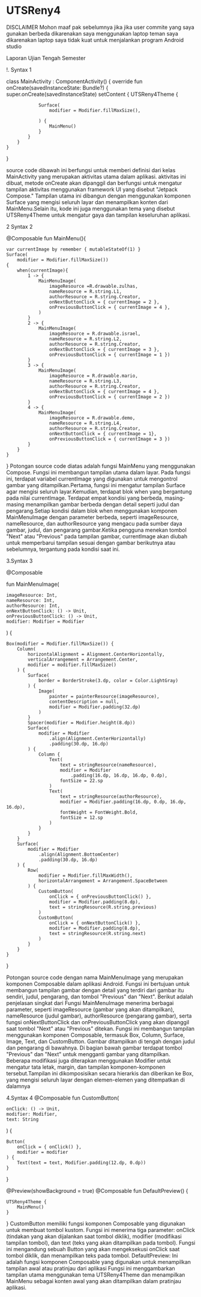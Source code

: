 # UTSReny4
DISCLAIMER
Mohon maaf pak sebelumnya jika jika user commite yang saya gunakan berbeda dikarenakan saya 
menggunakan laptop teman saya dikarenakan laptop saya tidak kuat untuk menjalankan program 
Android studio

Laporan Ujian Tengah Semester 

!. Syntax 1

class MainActivity : ComponentActivity() {
    override fun onCreate(savedInstanceState: Bundle?) {
        super.onCreate(savedInstanceState)
        setContent {
            UTSReny4Theme {

                Surface(
                    modifier = Modifier.fillMaxSize(),

                ) {
                    MainMenu()
                }
            }
        }
    }
}

source code dibawah ini berfungsi untuk memberi definisi dari kelas MainActivity yang merupakan aktivitas utama dalam aplikasi. 
aktivitas ini dibuat, metode onCreate akan dipanggil dan berfungsi untuk mengatur tampilan aktivitas menggunakan framework UI yang 
disebut "Jetpack Compose." Tampilan utama ini dibangun dengan menggunakan komponen Surface yang mengisi seluruh layar dan menampilkan 
konten dari MainMenu.Selain itu, kode ini juga menggunakan tema yang disebut UTSReny4Theme untuk mengatur gaya dan tampilan 
keseluruhan aplikasi.

2 Syntax 2

@Composable
fun MainMenu(){
   
    var currentImage by remember { mutableStateOf(1) }
    Surface(
        modifier = Modifier.fillMaxSize())
    {
        when(currentImage){
            1 -> {
                MainMenuImage(
                    imageResource =R.drawable.zulhas,
                    nameResource = R.string.L1,
                    authorResource = R.string.Creator,
                    onNextButtonClick = { currentImage = 2 },
                    onPreviousButtonClick = { currentImage = 4 },
                )
            }
            2 -> {
                MainMenuImage(
                    imageResource = R.drawable.israel,
                    nameResource = R.string.L2,
                    authorResource = R.string.Creator,
                    onNextButtonClick = { currentImage = 3 },
                    onPreviousButtonClick = { currentImage = 1 })
            }
            3 -> {
                MainMenuImage(
                    imageResource = R.drawable.mario,
                    nameResource = R.string.L3,
                    authorResource = R.string.Creator,
                    onNextButtonClick = { currentImage = 4 },
                    onPreviousButtonClick = { currentImage = 2 })
            }
            4 -> {
                MainMenuImage(
                    imageResource = R.drawable.demo,
                    nameResource = R.string.L4,
                    authorResource = R.string.Creator,
                    onNextButtonClick = { currentImage = 1},
                    onPreviousButtonClick = { currentImage = 3 })
            }
        }
    }
}
Potongan source code diatas adalah fungsi MainMenu yang menggunakan Compose. Fungsi ini membangun tampilan utama dalam layar. 
Pada fungsi ini, terdapat variabel currentImage yang digunakan untuk mengontrol gambar yang ditampilkan.Pertama, fungsi ini mengatur 
tampilan Surface agar mengisi seluruh layar.Kemudian, terdapat blok when yang bergantung pada nilai currentImage. Terdapat empat kondisi yang berbeda, 
masing-masing menampilkan gambar berbeda dengan detail seperti judul dan pengarang.Setiap kondisi dalam blok when menggunakan komponen MainMenuImage dengan parameter berbeda, 
seperti imageResource, nameResource, dan authorResource yang mengacu pada sumber daya gambar, judul, dan pengarang gambar.Ketika pengguna menekan tombol "Next" atau "Previous"
pada tampilan gambar, currentImage akan diubah untuk memperbarui tampilan sesuai dengan gambar berikutnya atau sebelumnya, tergantung pada kondisi saat ini.

3.Syntax 3

@Composable

fun MainMenuImage(
   
    imageResource: Int,
    nameResource: Int,
    authorResource: Int,
    onNextButtonClick: () -> Unit,
    onPreviousButtonClick: () -> Unit,
    modifier: Modifier = Modifier
)
{
   
    Box(modifier = Modifier.fillMaxSize()) {
        Column(
            horizontalAlignment = Alignment.CenterHorizontally,
            verticalArrangement = Arrangement.Center,
            modifier = modifier.fillMaxSize()
        ) {
            Surface(
                border = BorderStroke(3.dp, color = Color.LightGray)
            ) {
                Image(
                    painter = painterResource(imageResource),
                    contentDescription = null,
                    modifier = Modifier.padding(32.dp)
                )
            }
            Spacer(modifier = Modifier.height(8.dp))
            Surface(
                modifier = Modifier
                    .align(Alignment.CenterHorizontally)
                    .padding(30.dp, 16.dp)
            ) {
                Column {
                    Text(
                        text = stringResource(nameResource),
                        modifier = Modifier
                            .padding(16.dp, 16.dp, 16.dp, 0.dp),
                        fontSize = 22.sp
                    )
                    Text(
                        text = stringResource(authorResource),
                        modifier = Modifier.padding(16.dp, 0.dp, 16.dp, 16.dp),
                        fontWeight = FontWeight.Bold,
                        fontSize = 12.sp
                    )
                }
            }
        }
        Surface(
            modifier = Modifier
                .align(Alignment.BottomCenter)
                .padding(30.dp, 16.dp)
        ) {
            Row(
                modifier = Modifier.fillMaxWidth(),
                horizontalArrangement = Arrangement.SpaceBetween
            ) {
                CustomButton(
                    onClick = { onPreviousButtonClick() },
                    modifier = Modifier.padding(8.dp),
                    text = stringResource(R.string.previous)
                )
                CustomButton(
                    onClick = { onNextButtonClick() },
                    modifier = Modifier.padding(8.dp),
                    text = stringResource(R.string.next)
                )
            }
        }
    }
}

Potongan source code dengan nama MainMenuImage yang merupakan komponen Composable dalam aplikasi Android. Fungsi ini bertujuan untuk
membangun tampilan gambar dengan detail yang terdiri dari gambar itu sendiri, judul, pengarang, dan tombol "Previous" dan "Next". 
Berikut adalah penjelasan singkat dari Fungsi MainMenuImage menerima berbagai parameter, seperti imageResource (gambar yang akan ditampilkan), 
nameResource (judul gambar), authorResource (pengarang gambar), serta fungsi onNextButtonClick dan onPreviousButtonClick yang akan dipanggil saat tombol "Next" atau "Previous" ditekan.
Fungsi ini membangun tampilan menggunakan komponen Composable, termasuk Box, Column, Surface, Image, Text, dan CustomButton. 
Gambar ditampilkan di tengah dengan judul dan pengarang di bawahnya. Di bagian bawah gambar terdapat tombol "Previous" dan "Next" untuk mengganti gambar yang ditampilkan.
Beberapa modifikasi juga diterapkan menggunakan Modifier untuk mengatur tata letak, margin, dan tampilan komponen-komponen tersebut.Tampilan ini dikomposisikan secara 
hierarkis dan diberikan ke Box, yang mengisi seluruh layar dengan elemen-elemen yang ditempatkan di dalamnya

4.Syntax 4
@Composable
fun CustomButton(
    
    onClick: () -> Unit,
    modifier: Modifier,
    text: String
) 
{
    
    Button(
        onClick = { onClick() },
        modifier = modifier
    ) {
        Text(text = text, Modifier.padding(12.dp, 0.dp))
    }
}

@Preview(showBackground = true)
@Composable
fun DefaultPreview() {
    
    UTSReny4Theme {
        MainMenu()
    }
}
CustomButton memiliki fungsi komponen Composable yang digunakan untuk membuat tombol kustom. Fungsi ini menerima tiga parameter: onClick (tindakan yang akan dijalankan saat tombol diklik),
modifier (modifikasi tampilan tombol), dan text (teks yang akan ditampilkan pada tombol). Fungsi ini mengandung sebuah Button yang akan mengeksekusi onClick saat tombol diklik, 
dan menampilkan teks pada tombol. DefaultPreview: Ini adalah fungsi komponen Composable yang digunakan untuk menampilkan tampilan awal atau pratinjau dari aplikasi 
Fungsi ini menggambarkan tampilan utama menggunakan tema  UTSReny4Theme dan menampilkan MainMenu sebagai konten awal yang akan ditampilkan dalam pratinjau aplikasi.
